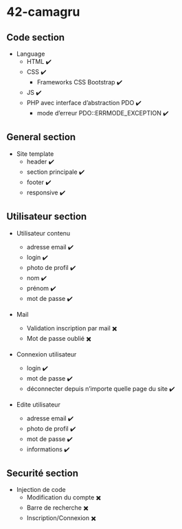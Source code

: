 # 42-camagru

## Code section

- Language
	- HTML ✔️
	- CSS ✔️
		- Frameworks CSS Bootstrap ✔️
	- JS ✔️
	- PHP avec  interface d’abstraction PDO ✔️
		- mode d’erreur PDO::ERRMODE_EXCEPTION ✔️

## General section

- Site template
	- header ✔️
	- section principale ✔️
	- footer ✔️
	- responsive ✔️

## Utilisateur section

- Utilisateur contenu
	- adresse email ✔️
	- login ✔️
	- photo de profil ✔️
	- nom ✔️
	- prénom ✔️
	- mot de passe ✔️

- Mail
	- Validation inscription par mail ✖️
	- Mot de passe oublié ✖️

- Connexion utilisateur
	- login ✔️
	- mot de passe ✔️
	- déconnecter depuis n’importe quelle page du site ✔️

- Edite utilisateur
	- adresse email ✔️
	- photo de profil ✔️
	- mot de passe  ✔️
	- informations ✔️

## Securité section

- Injection de code
	- Modification du compte ✖️
	- Barre de recherche ✖️
	- Inscription/Connexion ✖️
